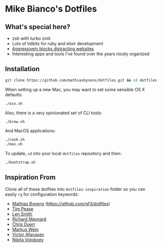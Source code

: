 # Mike Bianco's Dotfiles

## What's special here?

* zsh with turbo zinit
* Lots of tidbits for ruby and elixir development
* [Aggressively blocks distracting websites](http://mikebian.co/how-to-block-distracting-websites-on-your-laptop/)
* Interesting apps and tools I've found over the years nicely organized
## Installation

```bash
git clone https://github.com/mathiasbynens/dotfiles.git && cd dotfiles && ./bootstrap.sh
```

When setting up a new Mac, you may want to set some sensible OS X defaults:

```bash
./osx.sh
```

Also, there is a very opinionated set of CLI tools:

```bash
./brew.sh
```

And MacOS applications:

```bash
./cask.sh
./mas.sh
```

To update, `cd` into your local `dotfiles` repository and then:

```bash
./bootstrap.sh
```

## Inspiration From

Clone all of these dotfiles into `dotfiles-inspiration` folder so you can easily `rg` for configuration keywords:

* [Mathias Bynens](https://github.com/mathiasbynens/dotfiles)
(https://github.com/gf3/dotfiles)
* [Tim Pease](https://github.com/TwP/dotfiles)
* [Len Smith](https://github.com/ignu/dotfiles)
* [Richard Maynard](https://github.com/ephur/zshrc)
* [Chris Duerr](https://github.com/chrisduerr/dotfiles)
* [Markus Wein](https://github.com/cypher/dotfiles)
* [Victor Afanasev](https://github.com/vifreefly/dotfiles)
* [Nikita Voloboev](https://github.com/nikitavoloboev/dotfiles)